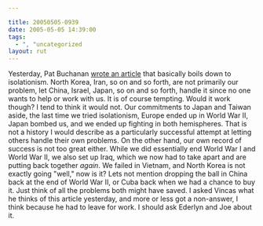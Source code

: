 ```yaml
---

title: 20050505-0939
date: 2005-05-05 14:39:00
tags:
  - ", "uncategorized
layout: rut
---
```


<p> Yesterday, Pat Buchanan <a href="http://www.wnd.com/news/article.asp?ARTICLE_ID=44112">wrote an
article</a> that basically boils down to isolationism.  North Korea,
Iran, so on and so forth, are not primarily our problem, let China,
Israel, Japan, so on and so forth, handle it since no one wants
to help or work with us.  It is of course tempting.  Would it
work though?  I tend to think it would not.  Our commitments to
Japan and Taiwan aside, the last time we tried isolationism,
Europe ended up in World War II, Japan bombed us, and we ended
up fighting in both hemispheres.  That is not a history I would
describe as a particularly successful attempt at letting others
handle their own problems.  On the other hand, our own record of
success is not too great either.  While we did essentially end
World War I and World War II, we also set up Iraq, which we now
had to take apart and are putting back together <em>again</em>.
We failed in Vietnam, and North Korea is not exactly going "well,"
now is it?  Lets not mention dropping the ball in China back at
the end of World War II, or Cuba back when we had a chance to
buy it.  Just think of all the problems both might have saved.
I asked Vincas what he thinks of this article yesterday, and more
or less got a non-answer, I think because he had to leave for work.
I should ask Ederlyn and Joe about it.</p>

